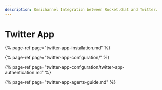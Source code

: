 ```yaml
---
description: Omnichannel Integration between Rocket.Chat and Twitter.
---
```


# Twitter App

{% page-ref page="twitter-app-installation.md" %}

{% page-ref page="twitter-app-configuration/" %}

{% page-ref page="twitter-app-configuration/twitter-app-authentication.md" %}

{% page-ref page="twitter-app-agents-guide.md" %}




